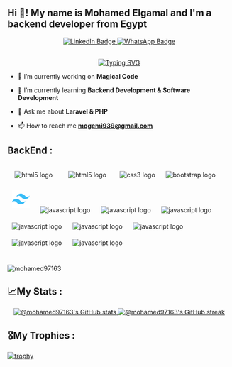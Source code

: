 <h2 align="left">Hi 👋! My name is Mohamed Elgamal and I'm a backend developer from Egypt</h2>

<div id="badges" align="center">
  <a href="https://www.linkedin.com/in/mohamed-abdelghany-elgamal-91395021b/">
    <img src="https://img.shields.io/badge/LinkedIn-blue?style=for-the-badge&logo=linkedin&logoColor=white" alt="LinkedIn Badge"/>
  </a>
  <a href="https://wa.me/message/MZ6AXVPU6TANA1?src=qr">
    <img src="https://img.shields.io/badge/WhatsApp-25D366?style=for-the-badge&logo=whatsapp&logoColor=white" alt="WhatsApp Badge"/>
  </a>
</div>
<div align="center">
    <img src="https://komarev.com/ghpvc/?username=mohamed97163&style=flat-square&color=blue" alt=""/>
</div>
<div id="view" align="center">
	
[![Typing SVG](https://readme-typing-svg.demolab.com?font=Anton&pause=1000&color=2388F7&center=true&width=435&lines=Back-End+Developer)](https://git.io/typing-svg)
<!--<h1>
  Hi.<img src="https://media.giphy.com/media/hvRJCLFzcasrR4ia7z/giphy.gif" width="30px"/>
</h1>-->
</div> 

- 🔭 I’m currently working on **Magical Code**

- 🌱 I’m currently learning **Backend Development & Software Development**

- 💬 Ask me about **Laravel & PHP**

- 📫 How to reach me **mogemi939@gmail.com**

## BackEnd :
<div align="left">
  <img src="https://cdn.jsdelivr.net/gh/devicons/devicon/icons/git/git-original.svg" height="30" alt="html5 logo" style="margin: 1rem; width: 40px; height: 40px;"/>
  <img src="https://cdn.jsdelivr.net/gh/devicons/devicon/icons/html5/html5-original.svg" height="30" alt="html5 logo" style="margin: 1rem; width: 40px; height: 40px;"/>
  <img src="https://cdn.jsdelivr.net/gh/devicons/devicon/icons/css3/css3-original.svg" height="30" alt="css3 logo" style="margin: 10px; width: 40px; height: 40px;"/>
  <img src="https://cdn.jsdelivr.net/gh/devicons/devicon/icons/bootstrap/bootstrap-original.svg" height="30" alt="bootstrap logo" style="margin: 10px; width: 40px; height: 40px;"/>
  <img src="https://raw.githubusercontent.com/devicons/devicon/v2.16.0/icons/tailwindcss/tailwindcss-original.svg" height="30" alt="tailwindcss logo" style="margin: 10px; width: 40px; height: 40px;"/>
  <img src="https://cdn.jsdelivr.net/gh/devicons/devicon/icons/javascript/javascript-original.svg" height="30" alt="javascript logo" style="margin: 10px; width: 40px; height: 40px;"/>
  <img src="https://cdn.jsdelivr.net/gh/devicons/devicon/icons/php/php-original.svg" height="50" alt="javascript logo" style="width: 50px; margin: 10px;"/>
  <img src="https://cdn.jsdelivr.net/gh/devicons/devicon/icons/laravel/laravel-original.svg" height="30" alt="javascript logo" style="width: 50px; margin: 10px; height: 40px;"/>
  <img src="https://cdn.jsdelivr.net/gh/devicons/devicon/icons/mysql/mysql-original-wordmark.svg"  alt="javascript logo" style="width: 50px; height: 50px;margin: 10px;"/>
  <img src="https://cdn.jsdelivr.net/gh/devicons/devicon/icons/vscode/vscode-original.svg"  alt="javascript logo" style="width: 40px; height: 40px;margin: 10px;"/>
  <img src="https://cdn.jsdelivr.net/gh/devicons/devicon/icons/postman/postman-original.svg"  alt="javascript logo" style="width: 40px; height: 40px; margin: 10px;"/>
  <img src="https://cdn.jsdelivr.net/gh/devicons/devicon/icons/apache/apache-original.svg"  alt="javascript logo" style="width: 40px; height: 40px;margin: 10px;"/>
  <img src="https://cdn.jsdelivr.net/gh/devicons/devicon/icons/linux/linux-original.svg"  alt="javascript logo" style="width: 40px; height: 40px;margin: 10px;"/>
</div>
<br>
 <div><p><img align="centre" src="https://github-readme-stats.vercel.app/api/top-langs?username=mohamed97163&show_icons=true&locale=en&layout=compact&theme=dark&bg_color=000000&hide_border=true" alt="mohamed97163" /></p></div>


## 📈My Stats :
<div>
<p align="center">
  <a href="https://github.com/mohamed97163?tab=repositories">
    <img src="https://github-readme-stats-one-bice.vercel.app/api?username=mohamed97163&theme=dark&bg_color=000000&show_icons=true&count_private=true&hide_border=true&role=OWNER,ORGANIZATION_MEMBER,COLLABORATOR" width="48%" alt="@mohamed97163's GitHub stats"/>
</a>
  <a href="https://github.com/mohamed97163?tab=stars">
    <img src="https://github-readme-streak-stats.herokuapp.com?user=mohamed97163&theme=dark&bg_color=000000&hide_border=true&date_format=M%20j%5B%2C%20Y%5D" width="48%" alt="@mohamed97163's GitHub streak"/>
  </a>
</p>
</div>

## 🎖️My Trophies :
<p align="left">
  <a href="https://github.com/mohamed97163/github-profile-trophy">
    <img src="https://github-profile-trophy.vercel.app/?username=mohamed97163&theme=onedark&hide_border=true" alt="trophy">
  </a>
</p>


